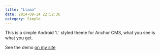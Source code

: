 ```yaml
---
title: "Llama"
date: 2014-09-14 22:52:36
category: Simple
---
```


This is a simple Android 'L' styled theme for Anchor CMS, what you see is what you get.

See the demo [on my site](http://thedevshed.co.uk/)
